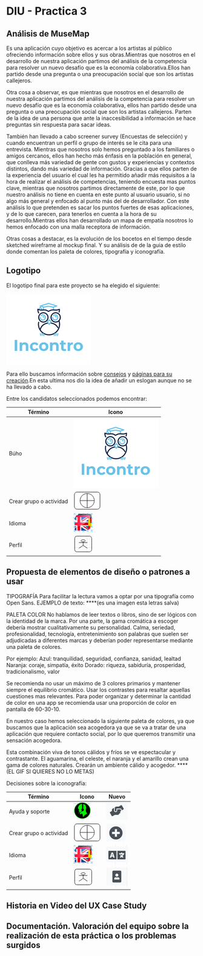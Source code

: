 # DIU - Practica 3

## Análisis de MuseMap  

Es una aplicación cuyo objetivo es acercar a los artistas al público ofreciendo información sobre ellos y sus obras.Mientras que nosotros en el desarrollo de nuestra aplicación partimos del análisis de la competencia para resolver  un nuevo desafío que es la economía colaborativa.Ellos han partido desde una pregunta o una preocupación social que son los artistas callejeros.

Otra cosa a observar, es que mientras que nosotros en el desarrollo de nuestra aplicación partimos del análisis de la competencia para resolver  un nuevo desafío que es la economía colaborativa, ellos han partido desde una pregunta o una preocupación social que son los artistas callejeros. Parten de la idea de una persona que ante la inaccesibilidad a información se hace preguntas sin respuesta para sacar ideas.

También han llevado a cabo screener survey (Encuestas de selección) y cuando encuentran un perfil o grupo de interés se le cita para una entrevista. Mientras que nosotros solo hemos preguntado a los familiares o amigos cercanos, ellos han hecho más énfasis en la población en general, que conlleva más variedad de gente con gustos y experiencias y contextos distintos, dando más variedad de información.
Gracias a que ellos parten de la experiencia del usuario el cual les ha permitido añadir más requisitos a la hora de realizar el análisis de competencias, teniendo encuesta mas puntos clave, mientras que nosotros partimos directamente de este, por lo que nuestro análisis no tiene en cuenta en este punto al usuario usuario, si no algo más general y enfocado al punto más del de desarrollador. Con este análisis lo que pretenden es sacar los puntos fuertes de esas aplicaciones, y de lo que carecen, para tenerlos en cuenta a la hora de su desarrollo.Mientras ellos han desarrollado un mapa de empatía nosotros lo hemos enfocado con una malla receptora de información.

Otras cosas a destacar, es la evolución de los bocetos en el tiempo desde sketched wireframe  al mockup final. Y su análisis de de la guia de estilo donde comentan los paleta  de colores, tipografía y iconografía.



## Logotipo

El logotipo final para este proyecto se ha elegido el siguiente:

![Método UX](img/fotologo.png)

Para ello buscamos información sobre [consejos](https://www.arturogarcia.com/consejos-para-disenar-un-logotipo/)  y [páginas para su creación](https://www.tailorbrands.com/es/logo-maker).En esta ultima nos dio la idea de añadir un eslogan aunque no se ha llevado a cabo.




Entre los candidatos seleccionados podemos encontrar:

Término  | Icono                          |
| ------------- | -------        |
|  Búho  | ![Método UX](img/fotologo.png) |
|  Crear grupo o actividad  | ![Método UX](img/foto_19.png) |
|  Idioma  | ![Método UX](img/foto_33.png) |
|  Perfil   | ![Método UX](img/foto_1.png) |



## Propuesta de elementos de diseño o patrones a usar

TIPOGRAFÍA
Para facilitar la lectura vamos a optar por una tipografía como Open Sans.
EJEMPLO de texto:
****(es una imagen esta letras salva)

PALETA COLOR
No hablamos de leer textos o libros, sino de ser lógicos con la identidad de la marca. Por una parte, la gama cromática a escoger debería mostrar cualitativamente su personalidad. Calma, seriedad, profesionalidad, tecnología, entretenimiento son palabras que suelen ser adjudicadas a diferentes marcas y deberían poder representarse mediante una paleta de colores.

Por ejemplo:
Azul: tranquilidad, seguridad, confianza, sanidad, lealtad
Naranja: coraje, simpatía, éxito
Dorado: riqueza, sabiduría, prosperidad, tradicionalismo, valor

Se recomienda no usar un máximo de 3 colores primarios y mantener siempre el equilibrio cromático.
Usar los contrastes para resaltar aquellas cuestiones mas relevantes.
Para poder organizar y determinar la cantidad de color en una app se recomienda usar una proporción de color en pantalla de 60-30-10.

En nuestro caso hemos seleccionado la siguiente paleta de colores, ya que buscamos que la aplicación sea acogedora ya que se va a tratar de una aplicación que requiere contacto social, por lo que queremos transmitir una sensación acogedora.

Esta combinación viva de tonos cálidos y fríos se ve espectacular y contrastante.
El aguamarina, el celeste, el naranja y el amarillo crean una gama de colores naturales.
 Crearán un ambiente cálido y acogedor.
****(EL GIF SI QUIERES NO LO METAS)


Decisiones sobre la iconografía:

Término | Icono | Nuevo
| ------------- | ------- | ------- |
|  Ayuda y soporte  | ![Método UX](img/foto_37.png) | ![Método UX](img/fotonueva1.png) |
|  Crear grupo o actividad  | ![Método UX](img/foto_19.png) | ![Método UX](img/fotonueva4.png)  |
|  Idioma  | ![Método UX](img/foto_33.png) | ![Método UX](img/fotonueva3.png)  |
|  Perfil   | ![Método UX](img/foto_1.png) | ![Método UX](img/fotonueva2.png)  |



## Historia en Video del UX Case Study


## Documentación. Valoración del equipo sobre la realización de esta práctica o los problemas surgidos
